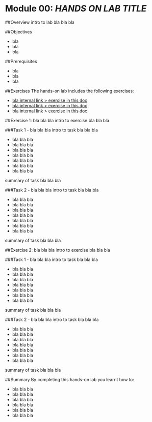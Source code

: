 Module 00: *HANDS ON LAB TITLE*
==========================

##Overview
intro to lab bla bla bla

##Objectives
- bla
- bla
- bla

##Prerequisites
- bla
- bla
- bla

##Exercises
The hands-on lab includes the following exercises:
- [bla internal link > exercise in this doc](#exercise1)
- [bla internal link > exercise in this doc](#exercise2)
- [bla internal link > exercise in this doc](#exercise3)

<a name="exercise1"></a>
##Exercise 1: bla bla bla
intro to exercise bla bla bla

###Task 1 - bla bla bla
intro to task bla bla bla

- bla bla bla
- bla bla bla
- bla bla bla
- bla bla bla
- bla bla bla
- bla bla bla
- bla bla bla

summary of task bla bla bla

###Task 2 - bla bla bla
intro to task bla bla bla

- bla bla bla
- bla bla bla
- bla bla bla
- bla bla bla
- bla bla bla
- bla bla bla
- bla bla bla

summary of task bla bla bla

<a name="exercise2"></a>
##Exercise 2: bla bla bla
intro to exercise bla bla bla

###Task 1 - bla bla bla
intro to task bla bla bla

- bla bla bla
- bla bla bla
- bla bla bla
- bla bla bla
- bla bla bla
- bla bla bla
- bla bla bla

summary of task bla bla bla

###Task 2 - bla bla bla
intro to task bla bla bla

- bla bla bla
- bla bla bla
- bla bla bla
- bla bla bla
- bla bla bla
- bla bla bla
- bla bla bla

summary of task bla bla bla

##Summary
By completing this hands-on lab you learnt how to:
- bla bla bla
- bla bla bla
- bla bla bla
- bla bla bla
- bla bla bla
- bla bla bla
